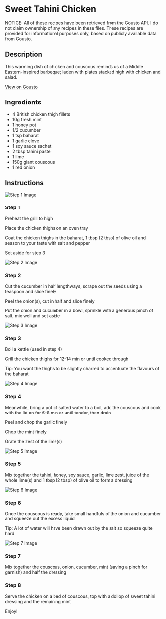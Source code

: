 # Sweet Tahini Chicken

NOTICE: All of these recipes have been retrieved from the Gousto API. I do not claim ownership of any recipes in these files. These recipes are provided for informational purposes only, based on publicly available data from Gousto.

## Description

This warming dish of chicken and couscous reminds us of a Middle Eastern-inspired barbeque; laden with plates stacked high with chicken and salad. 

[View on Gousto](https://www.gousto.co.uk/recipes/cookbook/sweet-tahini-chicken)

## Ingredients

- 4 British chicken thigh fillets
- 10g fresh mint
- 1 honey pot
- 1/2 cucumber
- 1 tsp baharat 
- 1 garlic clove
- 1 soy sauce sachet
- 2 tbsp tahini paste
- 1 lime
- 150g giant couscous
- 1 red onion

## Instructions

![Step 1 Image](https://production-media.gousto.co.uk/cms/recipe-step-image/220.-step-1-x200.jpg)

### Step 1

Preheat the grill to high


Place the chicken thighs on an oven tray


Coat the chicken thighs in the baharat, 1 tbsp <span class="text-danger">(2 tbsp)</span> of olive oil and season to your taste with salt and pepper


Set aside for step 3

![Step 2 Image](https://production-media.gousto.co.uk/cms/recipe-step-image/220.-step-2-x200.jpg)

### Step 2

Cut the cucumber in half lengthways, scrape out the seeds using a teaspoon and slice finely


Peel the onion<span class="text-danger">(s)</span>, cut in half and slice finely


Put the onion and cucumber in a bowl, sprinkle with a generous pinch of salt, mix well and set aside

![Step 3 Image](https://production-media.gousto.co.uk/cms/recipe-step-image/220.-step-3-x200.jpg)

### Step 3

Boil a kettle (used in step 4)


Grill the chicken thighs for 12-14 min or until cooked through


Tip: You want the thighs to be slightly charred to accentuate the flavours of the baharat

![Step 4 Image](https://production-media.gousto.co.uk/cms/recipe-step-image/220.-step-4-x200.jpg)

### Step 4

Meanwhile, bring a pot of salted water to a boil, add the couscous and cook with the lid on for 6-8 min or until tender, then drain


Peel and chop the garlic finely


Chop the mint finely


Grate the zest of the lime<span class="text-danger">(s)</span>

![Step 5 Image](https://production-media.gousto.co.uk/cms/recipe-step-image/220.-step-5-x200.jpg)

### Step 5

Mix together the tahini, honey, soy sauce, garlic, lime zest, juice of the whole lime<span class="text-danger">(s)</span> and 1 tbsp <span class="text-danger">(2 tbsp)</span> of olive oil to form a dressing

![Step 6 Image](https://production-media.gousto.co.uk/cms/recipe-step-image/220.-step-6-x200.jpg)

### Step 6

Once the couscous is ready, take small handfuls of the onion and cucumber and squeeze out the excess liquid


Tip: A lot of water will have been drawn out by the salt so squeeze quite hard

![Step 7 Image](https://production-media.gousto.co.uk/cms/recipe-step-image/220.-step-7-x200.jpg)

### Step 7

Mix together the couscous, onion, cucumber, mint (saving a pinch for garnish) and half the dressing

### Step 8

Serve the chicken on a bed of couscous, top with a dollop of sweet tahini dressing and the remaining mint


Enjoy!

